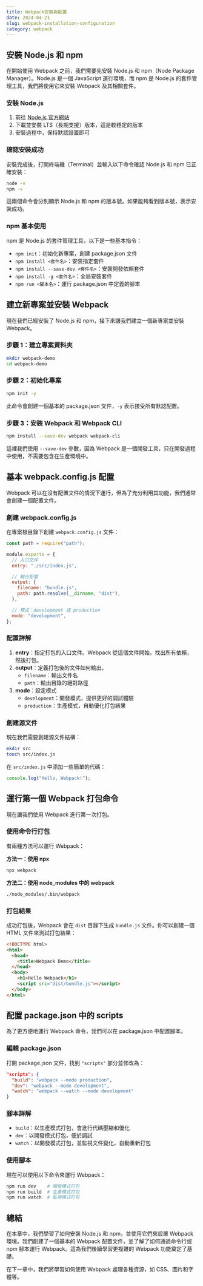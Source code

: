 ```yaml
---
title: Webpack安裝與配置
date: 2024-04-21
slug: webpack-installation-configuration
category: webpack
---
```


## 安裝 Node.js 和 npm

在開始使用 Webpack 之前，我們需要先安裝 Node.js 和 npm（Node Package Manager）。Node.js 是一個 JavaScript 運行環境，而 npm 是 Node.js 的套件管理工具，我們將使用它來安裝 Webpack 及其相關套件。

### 安裝 Node.js

1. 前往 [Node.js 官方網站](https://nodejs.org/)
2. 下載並安裝 LTS（長期支援）版本，這是較穩定的版本
3. 安裝過程中，保持默認設置即可

### 確認安裝成功

安裝完成後，打開終端機（Terminal）並輸入以下命令確認 Node.js 和 npm 已正確安裝：

```bash
node -v
npm -v
```

這兩個命令會分別顯示 Node.js 和 npm 的版本號。如果能夠看到版本號，表示安裝成功。

### npm 基本使用

npm 是 Node.js 的套件管理工具，以下是一些基本指令：

- `npm init`：初始化新專案，創建 package.json 文件
- `npm install <套件名>`：安裝指定套件
- `npm install --save-dev <套件名>`：安裝開發依賴套件
- `npm install -g <套件名>`：全局安裝套件
- `npm run <腳本名>`：運行 package.json 中定義的腳本

## 建立新專案並安裝 Webpack

現在我們已經安裝了 Node.js 和 npm，接下來讓我們建立一個新專案並安裝 Webpack。

### 步驟 1：建立專案資料夾

```bash
mkdir webpack-demo
cd webpack-demo
```

### 步驟 2：初始化專案

```bash
npm init -y
```

此命令會創建一個基本的 package.json 文件，`-y` 表示接受所有默認配置。

### 步驟 3：安裝 Webpack 和 Webpack CLI

```bash
npm install --save-dev webpack webpack-cli
```

這裡我們使用 `--save-dev` 參數，因為 Webpack 是一個開發工具，只在開發過程中使用，不需要包含在生產環境中。

## 基本 webpack.config.js 配置

Webpack 可以在沒有配置文件的情況下運行，但為了充分利用其功能，我們通常會創建一個配置文件。

### 創建 webpack.config.js

在專案根目錄下創建 `webpack.config.js` 文件：

```javascript
const path = require("path");

module.exports = {
  // 入口文件
  entry: "./src/index.js",

  // 輸出配置
  output: {
    filename: "bundle.js",
    path: path.resolve(__dirname, "dist"),
  },

  // 模式：development 或 production
  mode: "development",
};
```

### 配置詳解

1. **entry**：指定打包的入口文件。Webpack 從這個文件開始，找出所有依賴，然後打包。
2. **output**：定義打包後的文件如何輸出。
   - `filename`：輸出文件名
   - `path`：輸出目錄的絕對路徑
3. **mode**：設定模式
   - `development`：開發模式，提供更好的調試體驗
   - `production`：生產模式，自動優化打包結果

### 創建源文件

現在我們需要創建源文件結構：

```bash
mkdir src
touch src/index.js
```

在 `src/index.js` 中添加一些簡單的代碼：

```javascript
console.log("Hello, Webpack!");
```

## 運行第一個 Webpack 打包命令

現在讓我們使用 Webpack 進行第一次打包。

### 使用命令行打包

有兩種方法可以運行 Webpack：

**方法一：使用 npx**

```bash
npx webpack
```

**方法二：使用 node_modules 中的 webpack**

```bash
./node_modules/.bin/webpack
```

### 打包結果

成功打包後，Webpack 會在 `dist` 目錄下生成 `bundle.js` 文件。你可以創建一個 HTML 文件來測試打包結果：

```html
<!DOCTYPE html>
<html>
  <head>
    <title>Webpack Demo</title>
  </head>
  <body>
    <h1>Hello Webpack</h1>
    <script src="dist/bundle.js"></script>
  </body>
</html>
```

## 配置 package.json 中的 scripts

為了更方便地運行 Webpack 命令，我們可以在 package.json 中配置腳本。

### 編輯 package.json

打開 package.json 文件，找到 `"scripts"` 部分並修改為：

```json
"scripts": {
  "build": "webpack --mode production",
  "dev": "webpack --mode development",
  "watch": "webpack --watch --mode development"
}
```

### 腳本詳解

- `build`：以生產模式打包，會進行代碼壓縮和優化
- `dev`：以開發模式打包，便於調試
- `watch`：以開發模式打包，並監視文件變化，自動重新打包

### 使用腳本

現在可以使用以下命令來運行 Webpack：

```bash
npm run dev    # 開發模式打包
npm run build  # 生產模式打包
npm run watch  # 監視模式打包
```

## 總結

在本章中，我們學習了如何安裝 Node.js 和 npm，並使用它們來設置 Webpack 環境。我們創建了一個基本的 Webpack 配置文件，並了解了如何通過命令行或 npm 腳本運行 Webpack。這為我們後續學習更複雜的 Webpack 功能奠定了基礎。

在下一章中，我們將學習如何使用 Webpack 處理各種資源，如 CSS、圖片和字體等。
